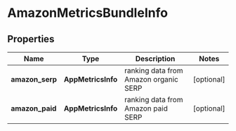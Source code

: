 # AmazonMetricsBundleInfo


## Properties

| Name | Type | Description | Notes |
|------------ | ------------- | ------------- | -------------|
**amazon_serp** | **AppMetricsInfo** | ranking data from Amazon organic SERP |[optional]|
**amazon_paid** | **AppMetricsInfo** | ranking data from Amazon paid SERP |[optional]|